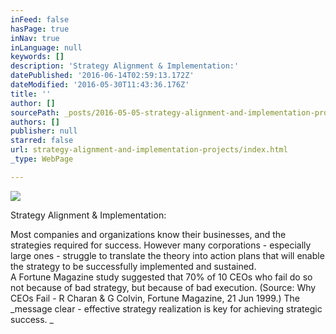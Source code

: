 ```yaml
---
inFeed: false
hasPage: true
inNav: true
inLanguage: null
keywords: []
description: 'Strategy Alignment & Implementation:'
datePublished: '2016-06-14T02:59:13.172Z'
dateModified: '2016-05-30T11:43:36.176Z'
title: ''
author: []
sourcePath: _posts/2016-05-05-strategy-alignment-and-implementation-projects.md
authors: []
publisher: null
starred: false
url: strategy-alignment-and-implementation-projects/index.html
_type: WebPage

---
```

![](https://the-grid-user-content.s3-us-west-2.amazonaws.com/4941e03a-0276-40e6-9132-897434ff2794.jpg)

Strategy Alignment & Implementation:

Most companies and organizations know their businesses, and the strategies required for success. However many corporations - especially large ones - struggle to translate the theory into action plans that will enable the strategy to be successfully implemented and sustained.   
A Fortune Magazine study suggested that 70% of 10 CEOs who fail do so not because of bad strategy, but because of bad execution. (Source: Why CEOs Fail - R Charan & G Colvin, Fortune Magazine, 21 Jun 1999.) The   
_message clear - effective strategy realization is key for achieving strategic success. _